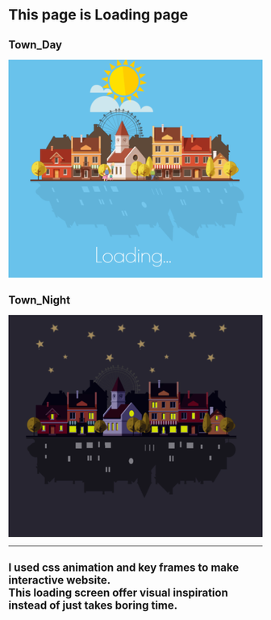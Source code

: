 # This page is Loading page

## Town_Day </h2>
<img src="img/town1.png"/>

## Town_Night
<img src="img/town2.png"/>

---
<h2> I used css animation and key frames to make interactive website.<br>This loading screen offer visual inspiration instead of just takes boring time.</h2>